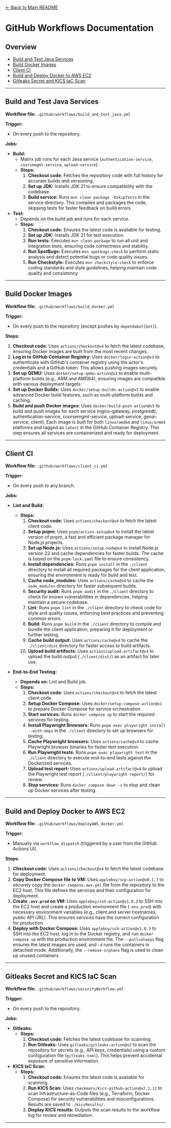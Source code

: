 [← Back to Main README](../README.md)

# GitHub Workflows Documentation

## Overview

- [Build and Test Java Services](#build-and-test-java-services)
- [Build Docker Images](#build-docker-images)
- [Client CI](#client-ci)
- [Build and Deploy Docker to AWS EC2](#build-and-deploy-docker-to-aws-ec2)
- [Gitleaks Secret and KICS IaC Scan](#gitleaks-secret-and-kics-iac-scan)

---

## Build and Test Java Services

**Workflow file:** `.github/workflows/build_and_test_java.yml`

**Trigger:**

- On every push to the repository.

**Jobs:**

- **Build:**
  - Matrix job runs for each Java service (`authentication-service`, `coursemgmt-service`, `upload-service`).
  - **Steps:**
    1. **Checkout code:** Fetches the repository code with full history for accurate builds and versioning.
    2. **Set up JDK:** Installs JDK 21 to ensure compatibility with the codebase.
    3. **Build service:** Runs `mvn clean package -DskipTests` in the service directory. This compiles and packages the code, skipping tests for faster feedback on build errors.
- **Test:**
  - Depends on the build job and runs for each service.
  - **Steps:**
    1. **Checkout code:** Ensures the latest code is available for testing.
    2. **Set up JDK:** Installs JDK 21 for test execution.
    3. **Run tests:** Executes `mvn clean package` to run all unit and integration tests, ensuring code correctness and stability.
    4. **Run SpotBugs:** Executes `mvn spotbugs:check` to perform static analysis and detect potential bugs or code quality issues.
    5. **Run Checkstyle:** Executes `mvn checkstyle:check` to enforce coding standards and style guidelines, helping maintain code quality and consistency.

---

## Build Docker Images

**Workflow file:** `.github/workflows/build_docker.yml`

**Trigger:**

- On every push to the repository (except pushes by `dependabot[bot]`).

**Steps:**

1. **Checkout code:** Uses `actions/checkout@v4` to fetch the latest codebase, ensuring Docker images are built from the most recent changes.
2. **Log in to GitHub Container Registry:** Uses `docker/login-action@v3` to authenticate with GitHub's container registry using the actor's credentials and a GitHub token. This allows pushing images securely.
3. **Set up QEMU:** Uses `docker/setup-qemu-action@v3` to enable multi-platform builds (e.g., ARM and AMD64), ensuring images are compatible with various deployment targets.
4. **Set up Docker Buildx:** Uses `docker/setup-buildx-action@v3` to enable advanced Docker build features, such as multi-platform builds and caching.
5. **Build and push Docker images:** Uses `docker/build-push-action@v5` to build and push images for each service (nginx-gateway, postgresdb, authentication-service, coursemgmt-service, upload-service, genai-service, client). Each image is built for both `linux/amd64` and `linux/arm64` platforms and tagged as `latest` in the GitHub Container Registry. This step ensures all services are containerized and ready for deployment.

---

## Client CI

**Workflow file:** `.github/workflows/client_ci.yml`

**Trigger:**

- On every push to any branch.

**Jobs:**

- **Lint and Build:**

  - **Steps:**
    1. **Checkout code:** Uses `actions/checkout@v4` to fetch the latest client code.
    2. **Setup pnpm:** Uses `pnpm/action-setup@v4` to install the latest version of pnpm, a fast and efficient package manager for Node.js projects.
    3. **Set up Node.js:** Uses `actions/setup-node@v4` to install Node.js version 22 and cache dependencies for faster builds. The cache is based on the `pnpm-lock.yaml` file to ensure consistency.
    4. **Install dependencies:** Runs `pnpm install` in the `./client` directory to install all required packages for the client application, ensuring the environment is ready for build and test.
    5. **Cache node_modules:** Uses `actions/cache@v4` to cache the `node_modules` directory for faster subsequent builds.
    6. **Security audit:** Runs `pnpm audit` in the `./client` directory to check for known vulnerabilities in dependencies, helping maintain a secure codebase.
    7. **Lint:** Runs `pnpm lint` in the `./client` directory to check code for style and quality issues, enforcing best practices and preventing common errors.
    8. **Build:** Runs `pnpm build` in the `./client` directory to compile and bundle the client application, preparing it for deployment or further testing.
    9. **Cache build output:** Uses `actions/cache@v4` to cache the `./client/dist` directory for faster access to build artifacts.
    10. **Upload build artifacts:** Uses `actions/upload-artifact@v4` to upload the build output (`./client/dist/`) as an artifact for later use.

- **End-to-End Testing:**
  - **Depends on:** Lint and Build job.
  - **Steps:**
    1. **Checkout code:** Uses `actions/checkout@v4` to fetch the latest client code.
    2. **Setup Docker Compose:** Uses `docker/setup-compose-action@v1` to prepare Docker Compose for service orchestration.
    3. **Start services:** Runs `docker compose up` to start the required services for testing.
    4. **Install Playwright Browsers:** Runs `pnpm exec playwright install --with-deps` in the `./client` directory to set up browsers for testing.
    5. **Cache Playwright browsers:** Uses `actions/cache@v4` to cache Playwright browser binaries for faster test execution.
    6. **Run Playwright tests:** Runs `pnpm exec playwright test` in the `./client` directory to execute end-to-end tests against the Dockerized services.
    7. **Upload test report:** Uses `actions/upload-artifact@v4` to upload the Playwright test report (`./client/playwright-report/`) for review.
    8. **Stop services:** Runs `docker compose down -v` to stop and clean up Docker services after testing.

---

## Build and Deploy Docker to AWS EC2

**Workflow file:** `.github/workflows/deployAWS_docker.yml`

**Trigger:**

- Manually via `workflow_dispatch` (triggered by a user from the GitHub Actions UI).

**Steps:**

1. **Checkout code:** Uses `actions/checkout@v4` to fetch the latest codebase for deployment.
2. **Copy Docker Compose file to VM:** Uses `appleboy/scp-action@v0.1.7` to securely copy the `docker-compose.aws.yml` file from the repository to the EC2 host. This file defines the services and their configuration for deployment.
3. **Create `.env.prod` on VM:** Uses `appleboy/ssh-action@v1.0.3` to SSH into the EC2 host and create a production environment file (`.env.prod`) with necessary environment variables (e.g., client and server hostnames, public API URL). This ensures services have the correct configuration for production.
4. **Deploy with Docker Compose:** Uses `appleboy/ssh-action@v1.0.3` to SSH into the EC2 host, log in to the Docker registry, and run `docker compose up` with the production environment file. The `--pull=always` flag ensures the latest images are used, and `-d` runs the containers in detached mode. Additionally, the `--remove-orphans` flag is used to clean up unused containers.

---

## Gitleaks Secret and KICS IaC Scan

**Workflow file:** `.github/workflows/securityWorkflow.yml`

**Trigger:**

- On every push to the repository.

**Jobs:**

- **Gitleaks:**
  - **Steps:**
    1. **Checkout code:** Fetches the latest codebase for scanning.
    2. **Run Gitleaks:** Uses `gitleaks/gitleaks-action@v2` to scan the repository for secrets (e.g., API keys, credentials) using a custom configuration file (`gitleaks.toml`). This helps prevent accidental exposure of sensitive information.
- **KICS IaC Scan:**
  - **Steps:**
    1. **Checkout code:** Ensures the latest code is available for scanning.
    2. **Run KICS Scan:** Uses `checkmarx/kics-github-action@v2.1.11` to scan Infrastructure-as-Code files (e.g., Terraform, Docker Compose) for security vulnerabilities and misconfigurations. Results are saved to `./kicsResults/`.
    3. **Display KICS results:** Outputs the scan results to the workflow log for review and remediation.

---